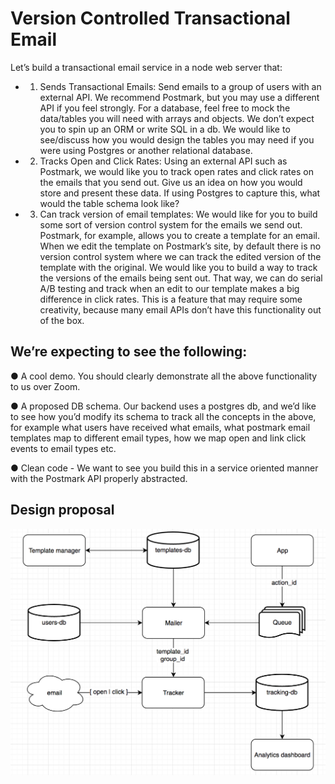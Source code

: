 # Version Controlled Transactional Email

Let’s build a transactional email service in a node web server that:

- 1. Sends Transactional Emails:
     Send emails to a group of users with an external API.
     We recommend Postmark, but you may use a different API if you feel strongly. For a
     database, feel free to mock the data/tables you will need with arrays and objects. We
     don’t expect you to spin up an ORM or write SQL in a db. We would like to
     see/discuss how you would design the tables you may need if you were using
     Postgres or another relational database.

- 2. Tracks Open and Click Rates:
     Using an external API such as Postmark, we would like
     you to track open rates and click rates on the emails that you send out. Give us an
     idea on how you would store and present these data. If using Postgres to capture
     this, what would the table schema look like?

- 3. Can track version of email templates:
     We would like for you to build some sort of
     version control system for the emails we send out. Postmark, for example, allows
     you to create a template for an email. When we edit the template on Postmark’s site,
     by default there is no version control system where we can track the edited version
     of the template with the original. We would like you to build a way to track the
     versions of the emails being sent out. That way, we can do serial A/B testing and
     track when an edit to our template makes a big difference in click rates. This is a
     feature that may require some creativity, because many email APIs don’t have this
     functionality out of the box.

## We’re expecting to see the following:

● A cool demo. You should clearly demonstrate all the above functionality to us over
Zoom.

● A proposed DB schema. Our backend uses a postgres db, and we’d like to see
how you’d modify its schema to track all the concepts in the above, for example what
users have received what emails, what postmark email templates map to different
email types, how we map open and link click events to email types etc.

● Clean code - We want to see you build this in a service oriented manner with the
Postmark API properly abstracted.

## Design proposal

<img src="./system-diagram.png" />
